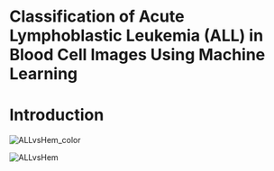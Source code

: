 # **Classification of Acute Lymphoblastic Leukemia (ALL) in Blood Cell Images Using Machine Learning**
# **Introduction**


![ALLvsHem_color]({{site.url}}{{site.baseurl}}/blob/master/Figures/ALLvsHem_color.PNG)

![ALLvsHem]({{site.url}}{{site.baseurl}}/blob/master/Figures/ALLvsHem.PNG)

